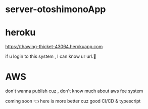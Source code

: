 # server-otoshimonoApp

# heroku
https://thawing-thicket-43064.herokuapp.com

if u login to this system , I can know ur url.🌚
# AWS
don't wanna publish cuz , don't know much about aws fee system

coming soon 👈 here is more better cuz good CI/CD & typescript